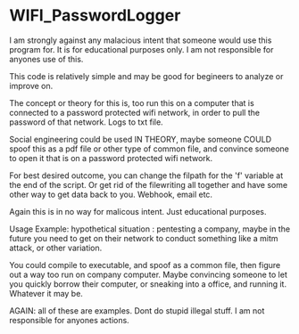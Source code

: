 # WIFI_PasswordLogger

I am strongly against any malacious intent that someone would use this program for. It is for educational purposes only.
I am not responsible for anyones use of this.

This code is relatively simple and may be good for begineers to analyze or improve on. 

The concept or theory for this is, too run this on a computer that is connected to a password protected wifi
network, in order to pull the password of that network. Logs to txt file. 

Social engineering could be used IN THEORY, maybe someone COULD spoof this as a pdf file or other type of common file, and convince someone to open it that is on a password protected wifi network.

For best desired outcome, you can change the filpath for the 'f' variable at the end of the script. Or get rid of the filewriting all together and have some other way to get data back to you. Webhook, email etc. 

Again this is in no way for malicous intent. Just educational purposes. 

Usage Example: 
hypothetical situation : pentesting a company, maybe in the future you need to get on their network to conduct something like a mitm attack, or other variation. 

You could compile to executable, and spoof as a common file, then figure out a way too run on company computer. Maybe convincing someone to let you quickly borrow their computer, or sneaking into a office, and running it. Whatever it may be.

AGAIN: all of these are examples. Dont do stupid illegal stuff. I am not responsible for anyones actions.
